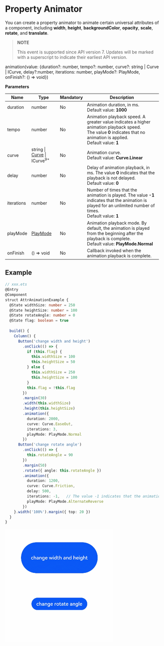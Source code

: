 # Property Animator

You can create a property animator to animate certain universal attributes of a component, including **width**, **height**, **backgroundColor**, **opacity**, **scale**, **rotate**, and **translate**.

> **NOTE**
>
> This event is supported since API version 7. Updates will be marked with a superscript to indicate their earliest API version.


animation(value: {duration?: number, tempo?: number, curve?: string | Curve | ICurve, delay?:number, iterations: number, playMode?: PlayMode, onFinish?: () => void})

**Parameters**

| Name        | Type                                      | Mandatory   | Description                                                        |
| ---------- | ------------------------------------------| ---- | ------------------------------------------------------------ |
| duration   | number                                    | No   | Animation duration, in ms.<br>Default value: **1000**|
| tempo      | number                                    | No   | Animation playback speed. A greater value indicates a higher animation playback speed.<br>The value **0** indicates that no animation is applied.<br>Default value: **1**|
| curve      | string \| [Curve](ts-appendix-enums.md#curve) \| ICurve<sup>9+</sup> | No  | Animation curve.<br>Default value: **Curve.Linear**  |
| delay      | number                                    | No   | Delay of animation playback, in ms. The value **0** indicates that the playback is not delayed.<br>Default value: **0**  |
| iterations | number                                    | No   | Number of times that the animation is played. The value **-1** indicates that the animation is played for an unlimited number of times.<br>Default value: **1**|
| playMode   | [PlayMode](ts-appendix-enums.md#playmode) | No   | Animation playback mode. By default, the animation is played from the beginning after the playback is complete.<br>Default value: **PlayMode.Normal**|
| onFinish   | () => void                                | No   | Callback invoked when the animation playback is complete.                       |


## Example

```ts
// xxx.ets
@Entry
@Component
struct AttrAnimationExample {
  @State widthSize: number = 250
  @State heightSize: number = 100
  @State rotateAngle: number = 0
  @State flag: boolean = true

  build() {
    Column() {
      Button('change width and height')
        .onClick(() => {
          if (this.flag) {
            this.widthSize = 100
            this.heightSize = 50
          } else {
            this.widthSize = 250
            this.heightSize = 100
          }
          this.flag = !this.flag
        })
        .margin(30)
        .width(this.widthSize)
        .height(this.heightSize)
        .animation({
          duration: 2000,
          curve: Curve.EaseOut,
          iterations: 3,
          playMode: PlayMode.Normal
        })
      Button('change rotate angle')
        .onClick(() => {
          this.rotateAngle = 90
        })
        .margin(50)
        .rotate({ angle: this.rotateAngle })
        .animation({
          duration: 1200,
          curve: Curve.Friction,
          delay: 500,
          iterations: -1,   // The value -1 indicates that the animation is played for an unlimited number of times.
          playMode: PlayMode.AlternateReverse
        })
    }.width('100%').margin({ top: 20 })
  }
}
```

![animation](figures/animation.gif)
